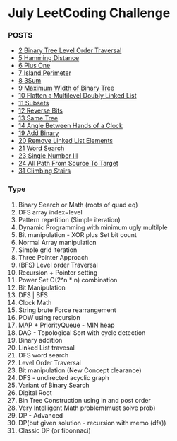 # July LeetCoding Challenge

### POSTS

- [2 Binary Tree Level Order Traversal](https://leetcode.com/problems/binary-tree-level-order-traversal-ii/discuss/715879/c-dfs-easy-with-detailed-explanation/601464)
- [5 Hamming Distance](https://leetcode.com/explore/featured/card/july-leetcoding-challenge/544/week-1-july-1st-july-7th/3381/discuss/720504/C++-or-Bit-Manipulation-With-Explanation)
- [6 Plus One](https://leetcode.com/explore/featured/card/july-leetcoding-challenge/544/week-1-july-1st-july-7th/3382)
- [7 Island Perimeter](https://leetcode.com/explore/featured/card/july-leetcoding-challenge/544/week-1-july-1st-july-7th/3383/discuss/723839/C++-or-Simple-solution-with-explanation)
- [8 3Sum](<https://leetcode.com/problems/3sum/discuss/725326/C%2B%2B-or-Three-Pointer-O(n2)-Time-With-comments-and-explantion>)
- [9 Maximum Width of Binary Tree](https://leetcode.com/problems/maximum-width-of-binary-tree/discuss/726785/C%2B%2B-or-Level-Order-Traversal-with-detailed-explanation)
- [10 Flatten a Multilevel Doubly Linked List](https://leetcode.com/problems/flatten-a-multilevel-doubly-linked-list/discuss/728353/C%2B%2B-or-Two-Solutions)
- [11 Subsets](https://leetcode.com/problems/subsets/discuss/729973/C%2B%2B-or-2-Solutions-with-explanation)
- [12 Reverse Bits](https://leetcode.com/problems/reverse-bits/discuss/732071/C%2B%2B-or-Two-Solutions)
- [13 Same Tree](https://leetcode.com/problems/same-tree/discuss/733770/C%2B%2B-or-Easy-to-understand-with-explanation)
- [14 Angle Between Hands of a Clock](https://leetcode.com/problems/angle-between-hands-of-a-clock/discuss/735414/C%2B%2B-or-Easy-with-explanation)
- [19 Add Binary](https://leetcode.com/problems/add-binary/discuss/743712/C%2B%2B-Solution)
- [20 Remove Linked List Elements](https://leetcode.com/problems/remove-linked-list-elements/discuss/745393/C%2B%2B-or-Iterative-Solution)
- [21 Word Search](https://leetcode.com/problems/word-search/discuss/747095/C%2B%2B-or-DFS-with-explanation)
- [23 Single Number III](https://leetcode.com/problems/single-number-iii/discuss/750604/C%2B%2B-or-Two-Solutions-with-explanation)
- [24 All Path From Source To Target](https://leetcode.com/problems/all-paths-from-source-to-target/discuss/752484/C%2B%2B-Solution)
- [31 Climbing Stairs](https://leetcode.com/problems/climbing-stairs/discuss/764763/C%2B%2B-or-Iterative-and-Recursive-with-memoization)

### Type

1. Binary Search or Math (roots of quad eq)
2. DFS array index=level
3. Pattern repetition (Simple iteration)
4. Dynamic Programming with minimum ugly multilple
5. Bit manipulation - XOR plus Set bit count
6. Normal Array manipulation
7. Simple grid iteration
8. Three Pointer Approach
9. (BFS) Level order Traversal
10. Recursion + Pointer setting
11. Power Set O(2^n \* n) combination
12. Bit Manipulation
13. DFS | BFS
14. Clock Math
15. String brute Force rearrangement
16. POW using recursion
17. MAP + PriorityQueue - MIN heap
18. DAG - Topological Sort with cycle detection
19. Binary addition
20. Linked List travesal
21. DFS word search
22. Level Order Traversal
23. Bit manipulation (New Concept clearance)
24. DFS - undirected acyclic graph
25. Variant of Binary Search
26. Digital Root
27. Bin Tree Construction using in and post order
28. Very Intelligent Math problem(must solve prob)
29. DP - Advanced
30. DP(but given solution - recursion with memo (dfs))
31. Classic DP (or fibonnaci)
